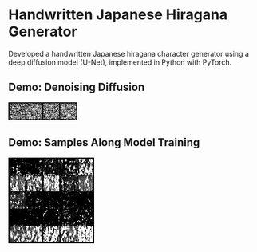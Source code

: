 # Handwritten Japanese Hiragana Generator
Developed a handwritten Japanese hiragana character generator using a deep diffusion model (U-Net), implemented in Python with PyTorch.

## Demo: Denoising Diffusion
![Denoising Diffusion](https://github.com/CrashedBboy/Hiragana-Image-Generator/blob/main/demo_imgs/goodmorning_denoising.gif?raw=true)

## Demo: Samples Along Model Training
![Samples Along Model Training](https://github.com/CrashedBboy/Hiragana-Image-Generator/blob/main/demo_imgs/training_samples_merged.gif?raw=true)

